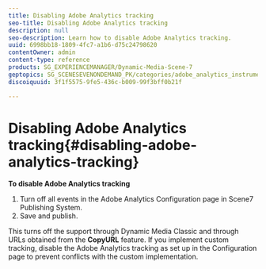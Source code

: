 ```yaml
---
title: Disabling Adobe Analytics tracking
seo-title: Disabling Adobe Analytics tracking
description: null
seo-description: Learn how to disable Adobe Analytics tracking.
uuid: 6998bb18-1809-4fc7-a1b6-d75c24798620
contentOwner: admin
content-type: reference
products: SG_EXPERIENCEMANAGER/Dynamic-Media-Scene-7
geptopics: SG_SCENESEVENONDEMAND_PK/categories/adobe_analytics_instrumentation_kit
discoiquuid: 3f1f5575-9fe5-436c-b009-99f3bff0b21f

---
```


# Disabling Adobe Analytics tracking{#disabling-adobe-analytics-tracking}

**To disable Adobe Analytics tracking**

1. Turn off all events in the Adobe Analytics Configuration page in Scene7 Publishing System.
1. Save and publish.

This turns off the support through Dynamic Media Classic and through URLs obtained from the **CopyURL** feature. If you implement custom tracking, disable the Adobe Analytics tracking as set up in the Configuration page to prevent conflicts with the custom implementation.

